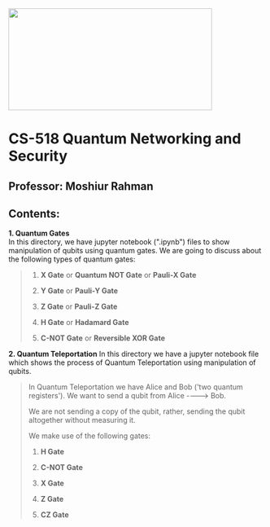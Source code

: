 <img src="https://user-images.githubusercontent.com/56634854/180355735-094bd3a2-378e-452f-a390-6c48cd6d1c89.png" width=400 height=200>

# CS-518 Quantum Networking and Security
## Professor: Moshiur Rahman

## Contents:
**1. Quantum Gates** </br>
In this directory, we have jupyter notebook (".ipynb") files to show manipulation of qubits 
using quantum gates.
We are going to discuss about the following types of quantum gates:
> 1. **X Gate** or **Quantum NOT Gate** or **Pauli-X Gate**
>
> 2. **Y Gate** or **Pauli-Y Gate**
>
> 3. **Z Gate** or **Pauli-Z Gate**
>
> 4. **H Gate** or **Hadamard Gate**
>
> 5. **C-NOT Gate** or **Reversible XOR Gate**

**2. Quantum Teleportation**
In this directory we have a jupyter notebook file which shows the process of Quantum Teleportation using manipulation of qubits.
> In Quantum Teleportation we have Alice and Bob ('two quantum registers'). We want to send a qubit from Alice ----> Bob.
>
> We are not sending a copy of the qubit, rather, sending the qubit altogether without measuring it.
>
> We make use of the following gates:
>
> 1. **H Gate**
>
> 2. **C-NOT Gate**
>
> 3. **X Gate**
>
> 4. **Z Gate**
>
> 5. **CZ Gate**
